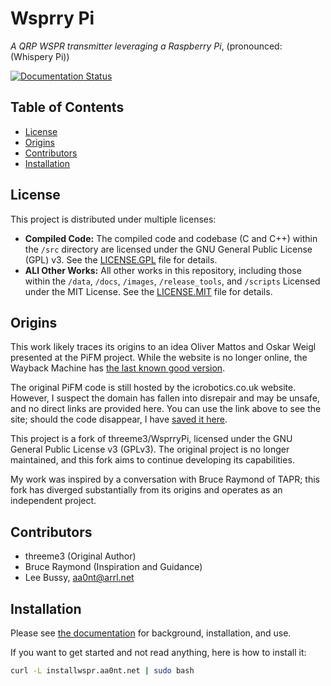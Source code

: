 <!-- omit in toc -->
# Wsprry Pi
*A QRP WSPR transmitter leveraging a Raspberry Pi*, (pronounced: (Whispery Pi))

[![Documentation Status](https://readthedocs.org/projects/wsprry-pi/badge/?version=latest)](https://wsprry-pi.readthedocs.io/en/latest/?badge=latest)

<!-- omit in toc -->
## Table of Contents
- [License](#license)
- [Origins](#origins)
- [Contributors](#contributors)
- [Installation](#installation)

## License

This project is distributed under multiple licenses:

- **Compiled Code:** The compiled code and codebase (C and C++) within the `/src` directory are licensed under the GNU General Public License (GPL) v3. See the [LICENSE.GPL](./LICENSE.GPL.md) file for details.
- **ALl Other Works:** All other works in this repository, including those within the `/data`, `/docs`, `/images`, `/release_tools`, and `/scripts` Licensed under the MIT License. See the [LICENSE.MIT](LICENSE.MIT.md) file for details.

## Origins

This work likely traces its origins to an idea Oliver Mattos and Oskar Weigl presented at the PiFM project. While the website is no longer online, the Wayback Machine has [the last known good version]( http://web.archive.org/web/20131016184311/http://www.icrobotics.co.uk/wiki/index.php/Turning_the_Raspberry_Pi_Into_an_FM_Transmitter).

The original PiFM code is still hosted by the icrobotics.co.uk website. However, I suspect the domain has fallen into disrepair and may be unsafe, and no direct links are provided here. You can use the link above to see the site; should the code disappear, I have [saved it here](./historical/pifm.tar.gz).

This project is a fork of threeme3/WsprryPi, licensed under the GNU General Public License v3 (GPLv3). The original project is no longer maintained, and this fork aims to continue developing its capabilities.

My work was inspired by a conversation with Bruce Raymond of TAPR; this fork has diverged substantially from its origins and operates as an independent project.

## Contributors
- threeme3 (Original Author)
- Bruce Raymond (Inspiration and Guidance)
- Lee Bussy, aa0nt@arrl.net

## Installation

Please see [the documentation](https://wsprry-pi.readthedocs.io/en/latest/) for background, installation, and use.

If you want to get started and not read anything, here is how to install it:

``` bash
curl -L installwspr.aa0nt.net | sudo bash
```
